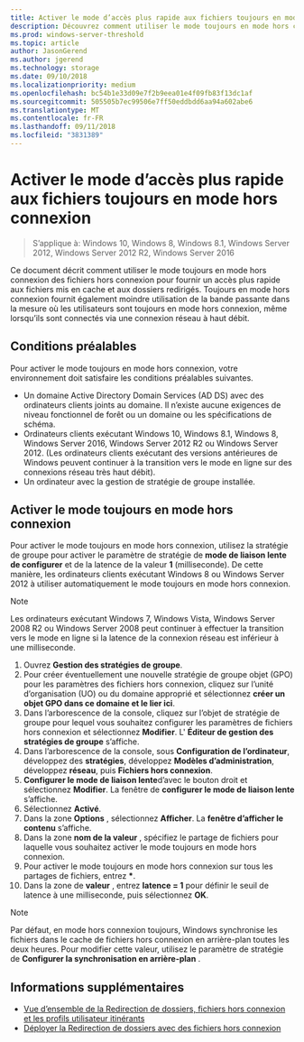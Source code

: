 ```yaml
---
title: Activer le mode d’accès plus rapide aux fichiers toujours en mode hors connexion
description: Découvrez comment utiliser le mode toujours en mode hors connexion des fichiers hors connexion pour fournir un accès plus rapide aux fichiers mis en cache et aux dossiers redirigés.
ms.prod: windows-server-threshold
ms.topic: article
author: JasonGerend
ms.author: jgerend
ms.technology: storage
ms.date: 09/10/2018
ms.localizationpriority: medium
ms.openlocfilehash: bc54b1e33d09e7f2b9eea01e4f09fb83f13dc1af
ms.sourcegitcommit: 505505b7ec99506e7ff50eddbdd6aa94a602abe6
ms.translationtype: MT
ms.contentlocale: fr-FR
ms.lasthandoff: 09/11/2018
ms.locfileid: "3831389"
---
```

# Activer le mode d’accès plus rapide aux fichiers toujours en mode hors connexion

>S’applique à: Windows 10, Windows 8, Windows 8.1, Windows Server 2012, Windows Server 2012 R2, Windows Server 2016

Ce document décrit comment utiliser le mode toujours en mode hors connexion des fichiers hors connexion pour fournir un accès plus rapide aux fichiers mis en cache et aux dossiers redirigés. Toujours en mode hors connexion fournit également moindre utilisation de la bande passante dans la mesure où les utilisateurs sont toujours en mode hors connexion, même lorsqu’ils sont connectés via une connexion réseau à haut débit.

## Conditions préalables

Pour activer le mode toujours en mode hors connexion, votre environnement doit satisfaire les conditions préalables suivantes.

- Un domaine Active Directory Domain Services (AD DS) avec des ordinateurs clients joints au domaine. Il n’existe aucune exigences de niveau fonctionnel de forêt ou un domaine ou les spécifications de schéma.
- Ordinateurs clients exécutant Windows 10, Windows 8.1, Windows 8, Windows Server 2016, Windows Server 2012 R2 ou Windows Server 2012. (Les ordinateurs clients exécutant des versions antérieures de Windows peuvent continuer à la transition vers le mode en ligne sur des connexions réseau très haut débit).
- Un ordinateur avec la gestion de stratégie de groupe installée.

## Activer le mode toujours en mode hors connexion

Pour activer le mode toujours en mode hors connexion, utilisez la stratégie de groupe pour activer le paramètre de stratégie de **mode de liaison lente de configurer** et de la latence de la valeur **1** (milliseconde). De cette manière, les ordinateurs clients exécutant Windows 8 ou Windows Server 2012 à utiliser automatiquement le mode toujours en mode hors connexion.

>[!NOTE]
>Les ordinateurs exécutant Windows 7, Windows Vista, Windows Server 2008 R2 ou Windows Server 2008 peut continuer à effectuer la transition vers le mode en ligne si la latence de la connexion réseau est inférieur à une milliseconde.

1. Ouvrez **Gestion des stratégies de groupe**.
2. Pour créer éventuellement une nouvelle stratégie de groupe objet (GPO) pour les paramètres des fichiers hors connexion, cliquez sur l’unité d’organisation (UO) ou du domaine approprié et sélectionnez **créer un objet GPO dans ce domaine et le lier ici**.
3. Dans l’arborescence de la console, cliquez sur l’objet de stratégie de groupe pour lequel vous souhaitez configurer les paramètres de fichiers hors connexion et sélectionnez **Modifier**. L' **Éditeur de gestion des stratégies de groupe** s’affiche.
4. Dans l’arborescence de la console, sous **Configuration de l’ordinateur**, développez des **stratégies**, développez **Modèles d’administration**, développez **réseau**, puis **Fichiers hors connexion**.
5. **Configurer le mode de liaison lente**d’avec le bouton droit et sélectionnez **Modifier**. La fenêtre de **configurer le mode de liaison lente** s’affiche.
6. Sélectionnez **Activé**.
7. Dans la zone **Options** , sélectionnez **Afficher**. La **fenêtre d’afficher le contenu** s’affiche.
8. Dans la zone **nom de la valeur** , spécifiez le partage de fichiers pour laquelle vous souhaitez activer le mode toujours en mode hors connexion.
9. Pour activer le mode toujours en mode hors connexion sur tous les partages de fichiers, entrez **\***.
10. Dans la zone de **valeur** , entrez **latence = 1** pour définir le seuil de latence à une milliseconde, puis sélectionnez **OK**.

>[!NOTE]
>Par défaut, en mode hors connexion toujours, Windows synchronise les fichiers dans le cache de fichiers hors connexion en arrière-plan toutes les deux heures. Pour modifier cette valeur, utilisez le paramètre de stratégie de **Configurer la synchronisation en arrière-plan** .

## Informations supplémentaires

* [Vue d’ensemble de la Redirection de dossiers, fichiers hors connexion et les profils utilisateur itinérants](folder-redirection-rup-overview.md)
* [Déployer la Redirection de dossiers avec des fichiers hors connexion](deploy-folder-redirection.md)